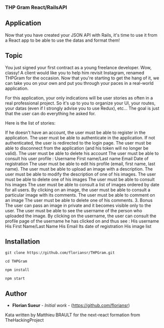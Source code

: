 ### THP Gram React/RailsAPI

## Application

Now that you have created your JSON API with Rails, it's time to use it from a React app to be able to use the datas and format them!

## Topic


You just signed your first contract as a young freelance developer. Wow, classy! A client would like you to help him revisit Instagram, renamed THPGram for the occasion. Now that you're starting to get the hang of it, we can take you on your own and put you through your paces in a real-world application.

For this application, your only indications will be user stories as often in a real professional project. So it's up to you to organize your UI, your routes, your datas (even if I strongly advise you to use Redux), etc... The goal is just that the user can do everything he asked for.

Here is the list of stories:

If he doesn't have an account, the user must be able to register in the application.
The user must be able to authenticate in the application.
If not authenticated, the user is redirected to the login page.
The user must be able to disconnect from the application (and his token will no longer be valid).
The user must be able to delete his account
The user must be able to consult his user profile :
Username
First name/Last name
Email
Date of registration
The user must be able to edit his profile (email, first name, last name).
The user must be able to upload an image with a description.
The user must be able to modify the description of one of his images.
The user must be able to delete one of his images
The user must be able to consult his images
The user must be able to consult a list of images ordered by date for all users.
By clicking on an image, the user must be able to consult a particular image with its comments.
The user must be able to comment on an image
The user must be able to delete one of his comments.
3. Bonus
The user can pass an image in private and it becomes visible only to the user.
The user must be able to see the username of the person who uploaded the image.
By clicking on the username, the user can consult the profile page of the username he has clicked on and thus see :
His username
His First Name/Last Name
His Email
Its date of registration
His image list


## Installation

```
git clone https://github.com/floriansr/THPGram.git
```

```
cd THPGram
```

```
npm install
```

```
npm start
```

## Author

-   **Florian Sueur** - _Initial work_ - (https://github.com/floriansr)

Kata written by Matthieu BRAULT for the next-react formation from TheHackingProject